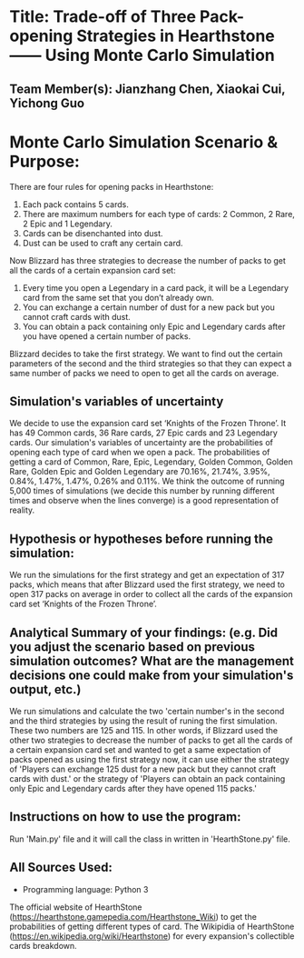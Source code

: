 # Title: Trade-off of Three Pack-opening Strategies in Hearthstone —— Using Monte Carlo Simulation


## Team Member(s): Jianzhang Chen, Xiaokai Cui, Yichong Guo


# Monte Carlo Simulation Scenario & Purpose:
There are four rules for opening packs in Hearthstone:
1. Each pack contains 5 cards.
2. There are maximum numbers for each type of cards: 2 Common, 2 Rare, 2 Epic and 1 Legendary.
3. Cards can be disenchanted into dust.
4. Dust can be used to craft any certain card.

Now Blizzard has three strategies to decrease the number of packs to get all the cards of a certain expansion card set:
1. Every time you open a Legendary in a card pack, it will be a Legendary card from the same set that you don’t already own.
2. You can exchange a certain number of dust for a new pack but you cannot craft cards with dust. 
3. You can obtain a pack containing only Epic and Legendary cards after you have opened a certain number of packs. 

Blizzard decides to take the first strategy. We want to find out the certain parameters of the second and the third strategies so that they can expect a same number of packs we need to open to get all the cards on average.


## Simulation's variables of uncertainty
We decide to use the expansion card set ‘Knights of the Frozen Throne’. It has 49 Common cards, 36 Rare cards, 27 Epic cards and 23 Legendary cards. Our simulation's variables of uncertainty are the probabilities of opening each type of card when we open a pack. The probabilities of getting a card of Common, Rare, Epic, Legendary, Golden Common, Golden Rare, Golden Epic and Golden Legendary are 70.16%, 21.74%, 3.95%, 0.84%, 1.47%, 1.47%, 0.26% and 0.11%. We think the outcome of running 5,000 times of simulations (we decide this number by running different times and observe when the lines converge) is a good representation of reality.


## Hypothesis or hypotheses before running the simulation:
We run the simulations for the first strategy and get an expectation of 317 packs, which means that after Blizzard used the first strategy, we need to open 317 packs on average in order to collect all the cards of the expansion card set ‘Knights of the Frozen Throne’.

## Analytical Summary of your findings: (e.g. Did you adjust the scenario based on previous simulation outcomes?  What are the management decisions one could make from your simulation's output, etc.)
We run simulations and calculate the two 'certain number's in the second and the third strategies by using the result of runing the first simulation. These two numbers are 125 and 115. In other words, if Blizzard used the other two strategies to decrease the number of packs to get all the cards of a certain expansion card set and wanted to get a same expectation of packs opened as using the first strategy now, it can use either the strategy of 'Players can exchange 125 dust for a new pack but they cannot craft cards with dust.' or the strategy of 'Players can obtain an pack containing only Epic and Legendary cards after they have opened 115 packs.'

## Instructions on how to use the program:
Run 'Main.py' file and it will call the class in written in 'HearthStone.py' file.


## All Sources Used:
* Programming language: Python 3

The official website of HearthStone (https://hearthstone.gamepedia.com/Hearthstone_Wiki) to get the probabilities of getting different types of card.
The Wikipidia of HearthStone (https://en.wikipedia.org/wiki/Hearthstone) for every expansion's collectible cards breakdown.

